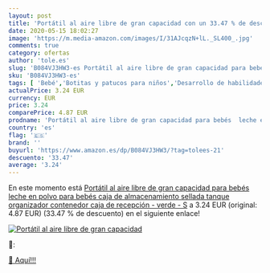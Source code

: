 ```yaml
---
layout: post
title: 'Portátil al aire libre de gran capacidad con un 33.47 % de descuento'
date: 2020-05-15 18:02:27
image: 'https://m.media-amazon.com/images/I/31AJcqzN+lL._SL400_.jpg'
comments: true
category: ofertas
author: 'tole.es'
slug: 'B084VJ3HW3-es Portátil al aire libre de gran capacidad para bebés leche...'
sku: 'B084VJ3HW3-es'
tags: [ 'Bebé','Botitas y patucos para niños','Desarrollo de habilidades motoras','Juguetes','Juguetes para Bebés y primera infancia','Juguetes para apilar y encajar','Juguetes y juegos','Lactancia y alimentación','Recipientes para comida','Zapatos','Zapatos para bebés','Zapatos para niños','Zapatos y complementos','bebés', ]
actualPrice: 3.24 EUR
currency: EUR
price: 3.24
comparePrice: 4.87 EUR
prodname: 'Portátil al aire libre de gran capacidad para bebés  leche en polvo para bebés  caja de almacenamiento sellada  tanque organizador  contenedor  caja de recepción - verde - S'
country: 'es'
flag: '🇪🇸'
brand: ''
buyurl: 'https://www.amazon.es/dp/B084VJ3HW3/?tag=tolees-21'
descuento: '33.47'
average: '3.24'
---
```


En este momento está [Portátil al aire libre de gran capacidad para bebés  leche en polvo para bebés  caja de almacenamiento sellada  tanque organizador  contenedor  caja de recepción - verde - S](https://www.amazon.es/dp/B084VJ3HW3/?tag=tolees-21) a 3.24 EUR (original: 4.87 EUR) (33.47 %  de descuento) en el siguiente enlace!

[![Portátil al aire libre de gran capacidad](https://m.media-amazon.com/images/I/31AJcqzN+lL._SL400_.jpg)](https://www.amazon.es/dp/B084VJ3HW3/?tag=tolees-21)

🔎:


[🛒 Aquí!!!](https://www.amazon.es/dp/B084VJ3HW3/?tag=tolees-21)

